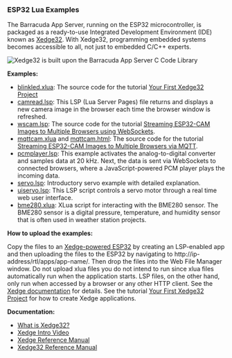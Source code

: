 ### ESP32 Lua Examples

The Barracuda App Server, running on the ESP32 microcontroller, is packaged as a ready-to-use Integrated Development Environment (IDE) known as [Xedge32](https://realtimelogic.com/downloads/bas/ESP32/). With Xedge32, programming embedded systems becomes accessible to all, not just to embedded C/C++ experts.

![Xedge32 is built upon the Barracuda App Server C Code Library](https://realtimelogic.com/images/bas-esp32.png)

**Examples:**

- [blinkled.xlua](blinkled.xlua): The source code for the tutorial [Your First Xedge32 Project](https://realtimelogic.com/articles/Your-First-Xedge32-Project)
- [camread.lsp](camread.lsp): This LSP (Lua Server Pages) file returns and displays a new camera image in the browser each time the browser window is refreshed.
- [wscam.lsp](wscam.lsp): The source code for the tutorial [Streaming ESP32-CAM Images to Multiple Browsers using WebSockets](https://realtimelogic.com/articles/Creating-Browser-Video-Streams-with-WebSockets-using-ESP32CAM).
- [mqttcam.xlua](mqttcam.xlua) and [mqttcam.html](mqttcam.html): The source code for the tutorial [Streaming ESP32-CAM Images to Multiple Browsers via MQTT](https://realtimelogic.com/articles/Streaming-ESP32CAM-Images-to-Multiple-Browsers-via-MQTT).
- [pcmplayer.lsp](pcmplayer.lsp): This example activates the analog-to-digital converter and samples data at 20 kHz. Next, the data is sent via WebSockets to connected browsers, where a JavaScript-powered PCM player plays the incoming data.
- [servo.lsp](servo.lsp): Introductory servo example with detailed explanation.
- [uiservo.lsp](uiservo.lsp): This LSP script controls a servo motor through a real time web user interface.
- [bme280.xlua](bme280.xlua): XLua script for interacting with the BME280 sensor. The BME280 sensor is a digital pressure, temperature, and humidity sensor that is often used in weather station projects.

**How to upload the examples:**

Copy the files to an [Xedge-powered ESP32](https://realtimelogic.com/downloads/bas/ESP32/) by creating an LSP-enabled app and then uploading the files to the ESP32 by navigating to http://ip-address/rtl/apps/app-name/. Then drop the files into the Web File Manager window. Do not upload xlua files you do not intend to run since xlua files automatically run when the application starts. LSP files, on the other hand, only run when accessed by a browser or any other HTTP client. See the [Xedge documentation](https://realtimelogic.com/ba/doc/?url=Xedge.html) for details. See the tutorial [Your First Xedge32 Project](https://realtimelogic.com/articles/Your-First-Xedge32-Project) for how to create Xedge applications.

**Documentation:**

- [What is Xedge32?](https://realtimelogic.com/downloads/bas/ESP32/)
- [Xedge Intro Video](https://youtu.be/1w_NDxzESo8)
- [Xedge Reference Manual](https://realtimelogic.com/ba/doc/?url=Xedge.html)
- [Xedge32 Reference Manual](https://realtimelogic.com/ba/ESP32/)
